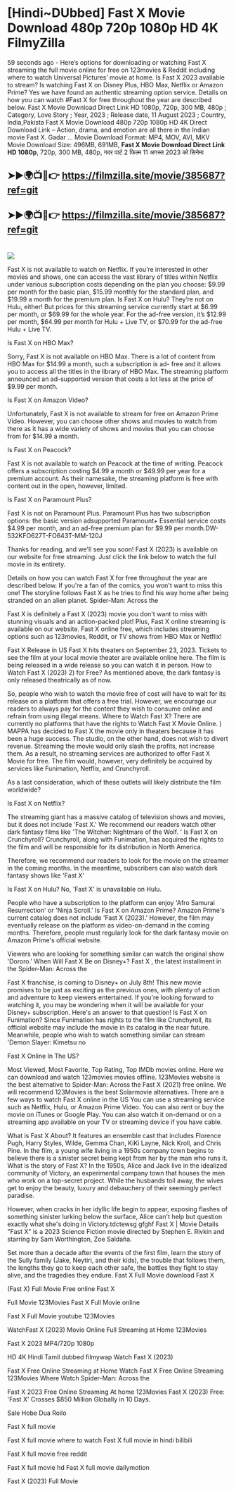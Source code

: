 # [Hindi~DUbbed] Fast X Movie Download 480p 720p 1080p HD 4K FilmyZilla


59 seconds ago - Here’s options for downloading or watching Fast X streaming the full movie online for free on 123movies & Reddit including where to watch Universal Pictures’ movie at home. Is Fast X 2023 available to stream? Is watching Fast X on Disney Plus, HBO Max, Netflix or Amazon Prime? Yes we have found an authentic streaming option service. Details on how you can watch #Fast X for free throughout the year are described below. Fast X Movie Download Direct Link HD 1080p, 720p, 300 MB, 480p ; Category, Love Story ; Year, 2023 ; Release date, 11 August 2023 ; Country, India,Pakista Fast X Movie Download 480p 720p 1080p HD 4K Direct Download Link – Action, drama, and emotion are all there in the Indian movie Fast X. Gadar ...
Movie Download Format: MP4, MOV, AVI, MKV
Movie Download Size: 496MB, 691MB, **Fast X Movie Download Direct Link HD 1080p**, 720p, 300 MB, 480p, गदर पार्ट 2 फिल्म 11 अगस्त 2023 को सिनेमा

## ➤►🌍📺📱👉   https://filmzilla.site/movie/385687?ref=git

## ➤►🌍📺📱👉   https://filmzilla.site/movie/385687?ref=git

#

<img src="https://image.tmdb.org/t/p/w780//4XM8DUTQb3lhLemJC51Jx4a2EuA.jpg" />

Fast X is not available to watch on Netflix. If you’re interested in other movies and shows, one can access the vast library of titles within Netflix under various subscription costs depending on the plan you choose: $9.99 per month for the basic plan, $15.99 monthly for the standard plan, and $19.99 a month for the premium plan. Is Fast X on Hulu? They’re not on Hulu, either! But prices for this streaming service currently start at $6.99 per month, or $69.99 for the whole year. For the ad-free version, it’s $12.99 per month, $64.99 per month for Hulu + Live TV, or $70.99 for the ad-free Hulu + Live TV.

Is Fast X on HBO Max?

Sorry, Fast X is not available on HBO Max. There is a lot of content from HBO Max for $14.99 a month, such a subscription is ad- free and it allows you to access all the titles in the library of HBO Max. The streaming platform announced an ad-supported version that costs a lot less at the price of $9.99 per month.

Is Fast X on Amazon Video?

Unfortunately, Fast X is not available to stream for free on Amazon Prime Video. However, you can choose other shows and movies to watch from there as it has a wide variety of shows and movies that you can choose from for $14.99 a month.

Is Fast X on Peacock?

Fast X is not available to watch on Peacock at the time of writing. Peacock offers a subscription costing $4.99 a month or $49.99 per year for a premium account. As their namesake, the streaming platform is free with content out in the open, however, limited.

Is Fast X on Paramount Plus?

Fast X is not on Paramount Plus. Paramount Plus has two subscription options: the basic version adsupported Paramount+ Essential service costs $4.99 per month, and an ad-free premium plan for $9.99 per month.DW-532KFO627T-FO643T-MM-120J

Thanks for reading, and we'll see you soon! Fast X (2023) is available on our website for free streaming. Just click the link below to watch the full movie in its entirety.

Details on how you can watch Fast X for free throughout the year are described below. If you're a fan of the comics, you won't want to miss this one! The storyline follows Fast X as he tries to find his way home after being stranded on an alien planet. Spider-Man: Across the

Fast X is definitely a Fast X (2023) movie you don't want to miss with stunning visuals and an action-packed plot! Plus, Fast X online streaming is available on our website. Fast X online free, which includes streaming options such as 123movies, Reddit, or TV shows from HBO Max or Netflix!

Fast X Release in US Fast X hits theaters on September 23, 2023. Tickets to see the film at your local movie theater are available online here. The film is being released in a wide release so you can watch it in person. How to Watch Fast X (2023) 2) for Free? As mentioned above, the dark fantasy is only released theatrically as of now.

So, people who wish to watch the movie free of cost will have to wait for its release on a platform that offers a free trial. However, we encourage our readers to always pay for the content they wish to consume online and refrain from using illegal means. Where to Watch Fast X? There are currently no platforms that have the rights to Watch Fast X Movie Online. ) MAPPA has decided to Fast X the movie only in theaters because it has been a huge success. The studio, on the other hand, does not wish to divert revenue. Streaming the movie would only slash the profits, not increase them. As a result, no streaming services are authorized to offer Fast X Movie for free. The film would, however, very definitely be acquired by services like Funimation, Netflix, and Crunchyroll.

As a last consideration, which of these outlets will likely distribute the film worldwide?

Is Fast X on Netflix?

The streaming giant has a massive catalog of television shows and movies, but it does not include 'Fast X.' We recommend our readers watch other dark fantasy films like 'The Witcher: Nightmare of the Wolf. ' Is Fast X on Crunchyroll? Crunchyroll, along with Funimation, has acquired the rights to the film and will be responsible for its distribution in North America.

Therefore, we recommend our readers to look for the movie on the streamer in the coming months. In the meantime, subscribers can also watch dark fantasy shows like 'Fast X'

Is Fast X on Hulu? No, 'Fast X' is unavailable on Hulu.

People who have a subscription to the platform can enjoy 'Afro Samurai Resurrection' or 'Ninja Scroll.' Is Fast X on Amazon Prime? Amazon Prime's current catalog does not include 'Fast X (2023).' However, the film may eventually release on the platform as video-on-demand in the coming months. Therefore, people must regularly look for the dark fantasy movie on Amazon Prime's official website.

Viewers who are looking for something similar can watch the original show 'Dororo.' When Will Fast X Be on Disney+? Fast X , the latest installment in the Spider-Man: Across the

Fast X franchise, is coming to Disney+ on July 8th! This new movie promises to be just as exciting as the previous ones, with plenty of action and adventure to keep viewers entertained. If you're looking forward to watching it, you may be wondering when it will be available for your Disney+ subscription. Here's an answer to that question! Is Fast X on Funimation? Since Funimation has rights to the film like Crunchyroll, its official website may include the movie in its catalog in the near future. Meanwhile, people who wish to watch something similar can stream 'Demon Slayer: Kimetsu no

Fast X Online In The US?

Most Viewed, Most Favorite, Top Rating, Top IMDb movies online. Here we can download and watch 123movies movies offline. 123Movies website is the best alternative to Spider-Man: Across the Fast X (2021) free online. We will recommend 123Movies is the best Solarmovie alternatives. There are a few ways to watch Fast X online in the US You can use a streaming service such as Netflix, Hulu, or Amazon Prime Video. You can also rent or buy the movie on iTunes or Google Play. You can also watch it on-demand or on a streaming app available on your TV or streaming device if you have cable.

What is Fast X About? It features an ensemble cast that includes Florence Pugh, Harry Styles, Wilde, Gemma Chan, KiKi Layne, Nick Kroll, and Chris Pine. In the film, a young wife living in a 1950s company town begins to believe there is a sinister secret being kept from her by the man who runs it. What is the story of Fast X? In the 1950s, Alice and Jack live in the idealized community of Victory, an experimental company town that houses the men who work on a top-secret project. While the husbands toil away, the wives get to enjoy the beauty, luxury and debauchery of their seemingly perfect paradise.

However, when cracks in her idyllic life begin to appear, exposing flashes of something sinister lurking below the surface, Alice can't help but question exactly what she's doing in Victory.tdctewsg gfghf Fast X | Movie Details "Fast X" is a 2023 Science Fiction movie directed by Stephen E. Rivkin and starring by Sam Worthington, Zoe Saldaña.

Set more than a decade after the events of the first film, learn the story of the Sully family (Jake, Neytiri, and their kids), the trouble that follows them, the lengths they go to keep each other safe, the battles they fight to stay alive, and the tragedies they endure. Fast X Full Movie download Fast X

(Fast X) Full Movie Free online Fast X

Full Movie 123Movies Fast X Full Movie online

Fast X Full Movie youtube 123Movies

WatchFast X (2023) Movie Online Full Streaming at Home 123Movies

Fast X 2023 MP4/720p 1080p

HD 4K Hindi Tamil dubbed filmywap Watch Fast X (2023)

Fast X Free Online Streaming at Home Watch Fast X Free Online Streaming 123Movies Where Watch Spider-Man: Across the

Fast X 2023 Free Online Streaming At home 123Movies Fast X (2023) Free: 'Fast X' Crosses $850 Million Globally in 10 Days.

Sale Hobe Dua Roilo

Fast X full movie

Fast X full movie where to watch Fast X full movie in hindi bilibili

Fast X full movie free reddit

Fast X full movie hd Fast X full movie dailymotion

Fast X (2023) Full Movie
